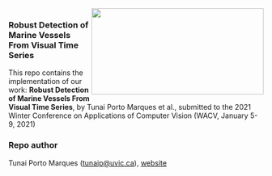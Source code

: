 <img height="171px" width="340px" align="right" src="https://i.imgur.com/r7IpzX8.jpg">  

### Robust Detection of Marine Vessels From Visual Time Series

This repo contains the implementation of our work: **Robust Detection of Marine Vessels From Visual Time Series**, by Tunai Porto Marques et al., submitted to the 2021 Winter Conference on Applications of Computer Vision (WACV, January 5-9, 2021)

### Repo author

Tunai Porto Marques (tunaip@uvic.ca), [website](https://www.tunaimarques.com) 



